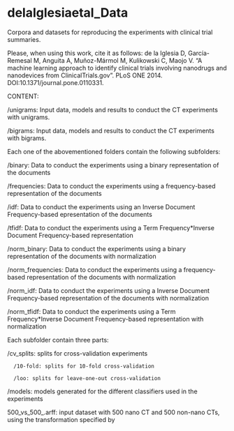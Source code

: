 delaIglesiaetal_Data
====================

Corpora and datasets for reproducing the experiments with clinical trial summaries.

Please, when using this work, cite it as follows:
de la Iglesia D, García-Remesal M, Anguita A, Muñoz-Mármol M, Kulikowski C, Maojo V. “A machine learning approach to identify clinical trials involving nanodrugs and nanodevices from ClinicalTrials.gov”. PLoS ONE 2014. DOI:10.1371/journal.pone.0110331.

CONTENT:

/unigrams: Input data, models and results to conduct the CT experiments with unigrams.

/bigrams: Input data, models and results to conduct the CT experiments with bigrams.

Each one of the abovementioned folders contain the following subfolders:

/binary: Data to conduct the experiments using a binary representation of the documents

/frequencies: Data to conduct the experiments using a frequency-based representation of the documents

/idf: Data to conduct the experiments using an Inverse Document Frequency-based epresentation of the documents

/tfidf: Data to conduct the experiments using a Term Frequency*Inverse Document Frequency-based representation

/norm_binary: Data to conduct the experiments using a binary representation of the documents with normalization

/norm_frequencies: Data to conduct the experiments using a frequency-based representation of the documents with normalization

/norm_idf: Data to conduct the experiments using a Inverse Document Frequency-based representation of the documents with normalization

/norm_tfidf: Data to conduct the experiments using a Term Frequency*Inverse Document Frequency-based representation with normalization

Each subfolder contain three parts:

/cv_splits: splits for cross-validation experiments
      
      /10-fold: splits for 10-fold cross-validation
      
      /loo: splits for leave-one-out cross-validation

/models: models generated for the different classifiers used in the experiments

500_vs_500_<subfolder>.arff: input dataset with 500 nano CT and 500 non-nano CTs, using the transformation specified by <subfolder>
